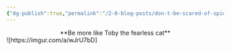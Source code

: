 ```yaml
---
{"dg-publish":true,"permalink":"/2-0-blog-posts/don-t-be-scared-of-spiders-and-bats/","hide":true,"created":"01/03/2024","updated":"2024-04-09T23:57:01.334+01:00"}
---
```


<center>**Be more like Toby the fearless cat**</center>
![https://imgur.com/a/wJrU7bD]
